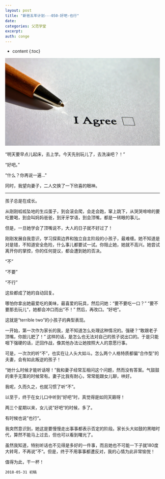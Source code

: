 ```yaml
---
layout: post
title: "新爸五年计划---050-好吧-也行"
date:
categories: 父范学堂
excerpt:
auth: conge
---
```

* content
{:toc}

![agree](/assets/images/父范学堂/118382-62ee49cbbf495abc.jpg)


“明天要早点儿起床，去上学。今天先别玩儿了，去洗澡吧？！”

“好吧。”

“什么？你再说一遍..."

同时，我望向妻子，二人交换了一下欣喜的眼神。

----

孩子总是在成长。

从刚刚呱呱坠地的生瓜蛋子，到会滚会爬，会走会跑，窜上跳下，从哭哭啼啼的要吃要喝，到会叫妈妈爸爸，到牙牙学语，到会顶嘴，都是一转眼的事儿。

但是，一旦她学会了顶嘴说不，大人的日子就不好过了！

刚刚发展自我意识，学习探索边界和独立自主阶段的小孩子，最难缠。她不知道是对是错，不知道安全危险，什么事儿都要试一试。你阻止她，她就不高兴。她尝试离开你的掌控，你的任何提议，都会遭到她的否决。

“不”

“不要”

“不行”

这些都成了她的自动回复。

哪怕你拿出她最爱吃的美味，最喜爱的玩具，然后问她：“要不要吃一口？” “要不要那去玩儿”，她都会冲口而出“不！” 然后，再改口。“好吧”。

这就是“terrible two”的小孩子的典型表现。

一开始，第一次作为家长的我，是不知道怎么处理这种情况的。强硬？“敢跟老子顶嘴，你胆儿肥了！” 这样的话，是怎么也无法对自己的孩子说出口的。于是只能咽下强硬的话，迂回作战，像其他办法让她按照大人的意愿行事。

可是，一次次的听“不”，也实在让人头大如斗。怎么两个人格特质都偏“合作型”的夫妻，会有如此叛逆的孩子！

“她什么时候才能听话呀！”我和妻子经常互相问这个问题，然而没有答案。气鼓鼓的束手无策的时候常有。妻子比我有耐心，常常能跟女儿聊，哄好。

我呢，久而久之，也就习惯了听“不”。

以至于，终于在女儿口中听到“好吧”时，真觉得是如同天籁呀！

两三个星期以来，女儿说”好吧“的时候，多了。

有时候也说”也行“。

我突然意识到，她这是要慢慢走出事事都表示否定的阶段。家长头大如鼓的黑暗时代，算然不能马上过去，但也可以看到曙光了。

虽然我知道，特别听话也不见得是多好的一件事，而且她也不可能一下子就180度大转弯，不再说”不“。但是，终于不用事事都遭反对，我的心情为此非常愉悦！

值得为此，干一杯！

```
2018-05-31 初稿
```

